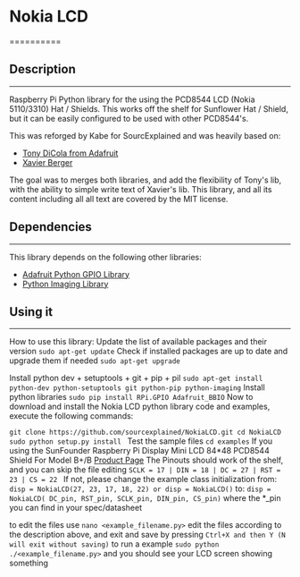 # Nokia LCD
==========

## Description
----------------
Raspberry Pi Python library for the using the PCD8544 LCD (Nokia 5110/3310) Hat / Shields.
This works off the shelf for Sunflower Hat / Shield, but it can be easily configured to be used with other PCD8544's.

This was reforged by Kabe for SourcExplained and was heavily based on:
 - [Tony DiCola from Adafruit](https://github.com/adafruit/Adafruit-PCD8544-Nokia-5110-LCD-library)
 - [Xavier Berger](https://github.com/XavierBerger/pcd8544)
   
The goal was to merges both libraries, and add the flexibility of Tony's lib, with the ability to simple write text of Xavier's lib. This library, and all its content including all all text are covered by the MIT license.  

## Dependencies
----------------
This library depends on the following other libraries:
 - [Adafruit Python GPIO Library](https://github.com/adafruit/Adafruit_Python_GPIO)
 - [Python Imaging Library](https://pypi.python.org/pypi/PIL)
    
## Using it
----------------
How to use this library:
Update the list of available packages and their version
`
sudo apt-get update
`
Check if installed packages are up to date and upgrade them if needed
`
sudo apt-get upgrade
`

Install python dev + setuptools + git + pip + pil 
`
sudo apt-get install python-dev python-setuptools git python-pip python-imaging
`
Install python libraries
`
sudo pip install RPi.GPIO Adafruit_BBIO
`
Now to download and install the Nokia LCD python library code and examples, execute the following commands:

`git clone https://github.com/sourcexplained/NokiaLCD.git
cd NokiaLCD
sudo python setup.py install
`
Test the sample files
`
cd examples
`
If you using the SunFounder Raspberry Pi Display Mini LCD 84*48 PCD8544 Shield For Model B+/B
[Product Page](http://www.sunfounder.com/index.php?c=show&id=66&model=PCD8544%20Mini%20LCD)
The Pinouts should work of the shelf, and you can skip the file editing 
`
  SCLK = 17 | DIN = 18 | DC = 27 | RST = 23 | CS = 22 
`
If not, please change the example class initialization from:
`
  disp = NokiaLCD(27, 23, 17, 18, 22) or disp = NokiaLCD()
`
to:
`
  disp = NokiaLCD( DC_pin, RST_pin, SCLK_pin, DIN_pin, CS_pin)
`
where the *_pin you can find in your spec/datasheet   

to edit the files use 
`
nano <example_filename.py>
`
edit the files according to the description above, and exit and save by pressing 
`
Ctrl+X and then Y (N will exit without saving)
`
to run a example 
`
sudo python ./<example_filename.py>
`
and you should see your LCD screen showing something
